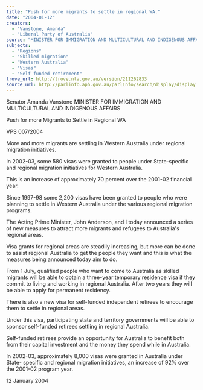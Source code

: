 ```yaml
---
title: "Push for more migrants to settle in regional WA."
date: "2004-01-12"
creators:
  - "Vanstone, Amanda"
  - "Liberal Party of Australia"
source: "MINISTER FOR IMMIGRATION AND MULTICULTURAL AND INDIGENOUS AFFAIRS"
subjects:
  - "Regions"
  - "Skilled migration"
  - "Western Australia"
  - "Visas"
  - "Self funded retirement"
trove_url: http://trove.nla.gov.au/version/211262833
source_url: http://parlinfo.aph.gov.au/parlInfo/search/display/display.w3p;query=Id%3A%22media/pressrel/11DB6%22
---
```


 Senator Amanda Vanstone  MINISTER FOR IMMIGRATION AND MULTICULTURAL AND INDIGENOUS AFFAIRS 

 Push for more Migrants to Settle in Regional WA

 VPS 007/2004

 More and more migrants are settling in Western Australia under regional migration initiatives.

 In 2002-03, some 580 visas were granted to people under State-specific and regional migration initiatives for Western  Australia.

 This is an increase of approximately 70 percent over the 2001-02 financial year. 

 Since 1997-98 some 2,200 visas have been granted to people who were planning to settle in Western Australia under the  various regional migration programs.

 The Acting Prime Minister, John Anderson, and I today announced a series of new measures to attract more migrants and  refugees to Australia's regional areas.

 Visa grants for regional areas are steadily increasing, but more can be done to assist regional Australia to get the people they  want and this is what the measures being announced today aim to do.

 From 1 July, qualified people who want to come to Australia as skilled migrants will be able to obtain a three-year temporary  residence visa if they commit to living and working in regional Australia. After two years they will be able to apply for  permanent residency.

 There is also a new visa for self-funded independent retirees to encourage them to settle in regional areas.

 Under this visa, participating state and territory governments will be able to sponsor self-funded retirees settling in regional  Australia. 

 Self-funded retirees provide an opportunity for Australia to benefit both from their capital investment and the money they  spend while in Australia.

 In 2002-03, approximately 8,000 visas were granted in Australia under State- specific and regional migration initiatives, an  increase of 92% over the 2001-02 program year.

 12 January 2004

